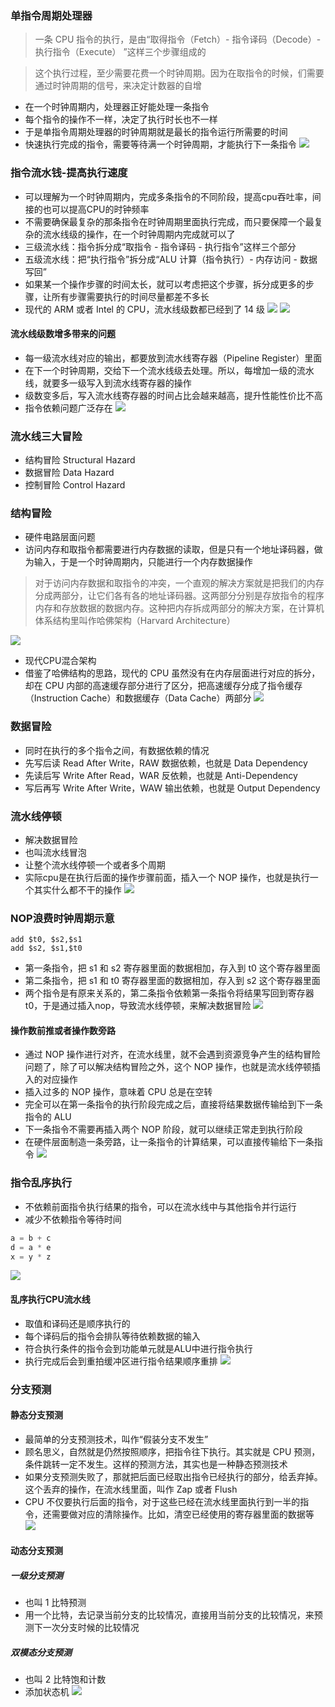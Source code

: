 ### 单指令周期处理器
> 一条 CPU 指令的执行，是由“取得指令（Fetch）- 指令译码（Decode）- 执行指令（Execute） ”这样三个步骤组成的

> 这个执行过程，至少需要花费一个时钟周期。因为在取指令的时候，们需要通过时钟周期的信号，来决定计数器的自增


- 在一个时钟周期内，处理器正好能处理一条指令
- 每个指令的操作不一样，决定了执行时长也不一样
- 于是单指令周期处理器的时钟周期就是最长的指令运行所需要的时间
- 快速执行完成的指令，需要等待满一个时钟周期，才能执行下一条指令
![](http://image.heysq.com/wiki/jsjzc/danzhilingchuliqi.jpeg)

### 指令流水钱-提高执行速度
- 可以理解为一个时钟周期内，完成多条指令的不同阶段，提高cpu吞吐率，间接的也可以提高CPU的时钟频率
- 不需要确保最复杂的那条指令在时钟周期里面执行完成，而只要保障一个最复杂的流水线级的操作，在一个时钟周期内完成就可以了
- 三级流水线：指令拆分成“取指令 - 指令译码 - 执行指令”这样三个部分
- 五级流水线：把“执行指令”拆分成“ALU 计算（指令执行）- 内存访问 - 数据写回”
- 如果某一个操作步骤的时间太长，就可以考虑把这个步骤，拆分成更多的步骤，让所有步骤需要执行的时间尽量都差不多长
- 现代的 ARM 或者 Intel 的 CPU，流水线级数都已经到了 14 级
![](http://image.heysq.com/wiki/jsjzc/liushuixianshiyi.jpeg)
![](http://image.heysq.com/wiki/jsjzc/liushuixian.jpeg)

#### 流水线级数增多带来的问题
- 每一级流水线对应的输出，都要放到流水线寄存器（Pipeline Register）里面
- 在下一个时钟周期，交给下一个流水线级去处理。所以，每增加一级的流水线，就要多一级写入到流水线寄存器的操作
- 级数变多后，写入流水线寄存器的时间占比会越来越高，提升性能性价比不高
- 指令依赖问题广泛存在
![](http://image.heysq.com/wiki/jsjzc/liushuixianwenti.jpeg)

### 流水线三大冒险
- 结构冒险 Structural Hazard
- 数据冒险 Data Hazard
- 控制冒险 Control Hazard

### 结构冒险
- 硬件电路层面问题
- 访问内存和取指令都需要进行内存数据的读取，但是只有一个地址译码器，做为输入，于是一个时钟周期内，只能进行一个内存数据操作

> 对于访问内存数据和取指令的冲突，一个直观的解决方案就是把我们的内存分成两部分，让它们各有各的地址译码器。这两部分分别是存放指令的程序内存和存放数据的数据内存。这种把内存拆成两部分的解决方案，在计算机体系结构里叫作哈佛架构（Harvard Architecture）

![](http://image.heysq.com/wiki/jsjzc/jiegoumaoxian.jpeg)

- 现代CPU混合架构
- 借鉴了哈佛结构的思路，现代的 CPU 虽然没有在内存层面进行对应的拆分，却在 CPU 内部的高速缓存部分进行了区分，把高速缓存分成了指令缓存（Instruction Cache）和数据缓存（Data Cache）两部分
![](http://image.heysq.com/wiki/jsjzc/hunhejiagou.jpeg)

### 数据冒险
- 同时在执行的多个指令之间，有数据依赖的情况
- 先写后读 Read After Write，RAW 数据依赖，也就是 Data Dependency
- 先读后写 Write After Read，WAR 反依赖，也就是 Anti-Dependency
- 写后再写 Write After Write，WAW 输出依赖，也就是 Output Dependency

### 流水线停顿
- 解决数据冒险
- 也叫流水线冒泡
- 让整个流水线停顿一个或者多个周期
- 实际cpu是在执行后面的操作步骤前面，插入一个 NOP 操作，也就是执行一个其实什么都不干的操作
![](http://image.heysq.com/wiki/jsjzc/liushuixiantingdun.jpeg)



### NOP浪费时钟周期示意
```
add $t0, $s2,$s1
add $s2, $s1,$t0
```
- 第一条指令，把 s1 和 s2 寄存器里面的数据相加，存入到 t0 这个寄存器里面
- 第二条指令，把 s1 和 t0 寄存器里面的数据相加，存入到 s2 这个寄存器里面
- 两个指令是有原来关系的，第二条指令依赖第一条指令将结果写回到寄存器t0，于是通过插入nop，导致流水线停顿，来解决数据冒险
![](http://image.heysq.com/wiki/jsjzc/nopshiyi.jpeg)

#### 操作数前推或者操作数旁路
- 通过 NOP 操作进行对齐，在流水线里，就不会遇到资源竞争产生的结构冒险问题了，除了可以解决结构冒险之外，这个 NOP 操作，也就是流水线停顿插入的对应操作
- 插入过多的 NOP 操作，意味着 CPU 总是在空转
- 完全可以在第一条指令的执行阶段完成之后，直接将结果数据传输给到下一条指令的 ALU
- 下一条指令不需要再插入两个 NOP 阶段，就可以继续正常走到执行阶段
- 在硬件层面制造一条旁路，让一条指令的计算结果，可以直接传输给下一条指令
![](http://image.heysq.com/wiki/jsjzc/caozuoshuqiantuishiyi.jpeg)

### 指令乱序执行
- 不依赖前面指令执行结果的指令，可以在流水线中与其他指令并行运行
- 减少不依赖指令等待时间
```c
a = b + c
d = a * e
x = y * z
```
![](http://image.heysq.com/wiki/jsjzc/luanxuzhixingshiyi.jpeg)

#### 乱序执行CPU流水线
- 取值和译码还是顺序执行的
- 每个译码后的指令会排队等待依赖数据的输入
- 符合执行条件的指令会到功能单元就是ALU中进行指令执行
- 执行完成后会到重拍缓冲区进行指令结果顺序重排
![](http://image.heysq.com/wiki/jsjzc/luanxuzhixing.jpeg)

### 分支预测

#### 静态分支预测
- 最简单的分支预测技术，叫作“假装分支不发生”
- 顾名思义，自然就是仍然按照顺序，把指令往下执行。其实就是 CPU 预测，条件跳转一定不发生。这样的预测方法，其实也是一种静态预测技术
- 如果分支预测失败了，那就把后面已经取出指令已经执行的部分，给丢弃掉。这个丢弃的操作，在流水线里面，叫作 Zap 或者 Flush
- CPU 不仅要执行后面的指令，对于这些已经在流水线里面执行到一半的指令，还需要做对应的清除操作。比如，清空已经使用的寄存器里面的数据等
![](http://image.heysq.com/wiki/jsjzc/zapflush.jpeg)

#### 动态分支预测
##### 一级分支预测
- 也叫 1 比特预测
- 用一个比特，去记录当前分支的比较情况，直接用当前分支的比较情况，来预测下一次分支时候的比较情况

##### 双模态分支预测
- 也叫 2 比特饱和计数
- 添加状态机
![](http://image.heysq.com/wiki/jsjzc/shuangmotai.jpeg)